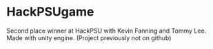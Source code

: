 # HackPSUgame 
Second place winner at HackPSU with Kevin Fanning and Tommy Lee. Made with unity engine.
(Project previously not on github)
